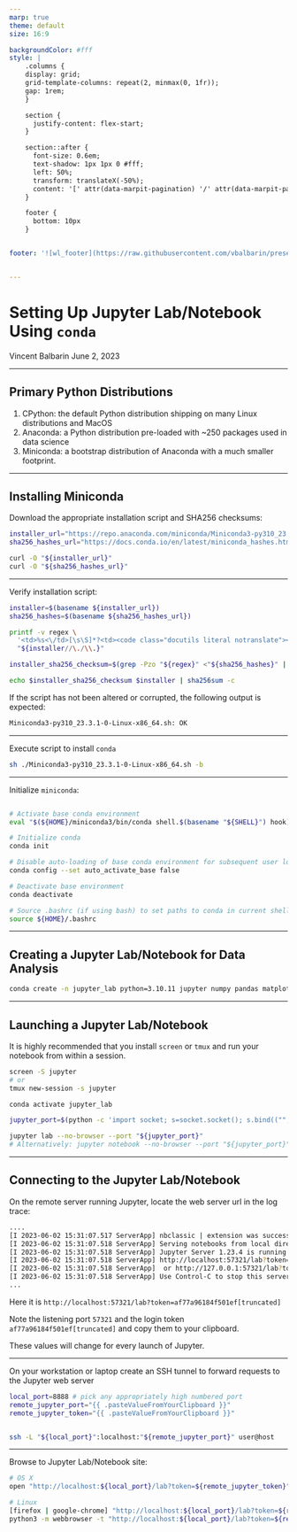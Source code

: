 ```yaml
---
marp: true
theme: default
size: 16:9

backgroundColor: #fff
style: |
    .columns {
    display: grid;
    grid-template-columns: repeat(2, minmax(0, 1fr));
    gap: 1rem;
    }

    section {
      justify-content: flex-start;
    }

    section::after {
      font-size: 0.6em;
      text-shadow: 1px 1px 0 #fff;
      left: 50%;
      transform: translateX(-50%);
      content: '[' attr(data-marpit-pagination) '/' attr(data-marpit-pagination-total) ']'
    } 

    footer {
      bottom: 10px
    }


footer: '![wl_footer](https://raw.githubusercontent.com/vbalbarin/presentations/main/assets/common/wl_slide_footer.png)'


---
```


# **Setting Up Jupyter Lab/Notebook Using `conda`**

Vincent Balbarin
June 2, 2023

---
<!-- paginate: true -->
<style>
blockquote {
    border-top: 0.1em dashed #555;
    font-size: 60%;
    margin-top: 50px;
}
sup {
  font-size: 65%;
}
</style>

## Primary Python Distributions

1. CPython: the default Python distribution shipping on many Linux distributions and MacOS
2. Anaconda: a Python distribution pre-loaded with ~250 packages used in data science
3. Miniconda: a bootstrap distribution of Anaconda with a much smaller footprint.

---

## Installing Miniconda

Download the appropriate installation script and SHA256 checksums:

```bash
installer_url="https://repo.anaconda.com/miniconda/Miniconda3-py310_23.3.1-0-Linux-x86_64.sh"
sha256_hashes_url="https://docs.conda.io/en/latest/miniconda_hashes.html"

curl -O "${installer_url}"
curl -O "${sha256_hashes_url}"
```

---

Verify installation script:

```bash
installer=$(basename ${installer_url})
sha256_hashes=$(basename ${sha256_hashes_url})

printf -v regex \
  '<td>%s<\/td>[\s\S]*?<td><code class="docutils literal notranslate"><span\s+class="pre">\K[a-z0-9]+' \
  "${installer//\./\\.}"

installer_sha256_checksum=$(grep -Pzo "${regex}" <"${sha256_hashes}" | tr -d '\0')

echo $installer_sha256_checksum $installer | sha256sum -c
```

If the script has not been altered or corrupted, the following output is expected:

```bash
Miniconda3-py310_23.3.1-0-Linux-x86_64.sh: OK
```

---

Execute script to install `conda`

```bash
sh ./Miniconda3-py310_23.3.1-0-Linux-x86_64.sh -b
```

---

Initialize `miniconda`:

```bash

# Activate base conda environment
eval "$(${HOME}/miniconda3/bin/conda shell.$(basename "${SHELL}") hook)"

# Initialize conda
conda init

# Disable auto-loading of base conda environment for subsequent user logins
conda config --set auto_activate_base false

# Deactivate base environment
conda deactivate

# Source .bashrc (if using bash) to set paths to conda in current shell
source ${HOME}/.bashrc
```

---

## Creating a Jupyter Lab/Notebook for Data Analysis

```bash
conda create -n jupyter_lab python=3.10.11 jupyter numpy pandas matplotlib
```

---

## Launching a Jupyter Lab/Notebook

It is highly recommended that you install `screen` or `tmux` and run your notebook from within a session.

```bash
screen -S jupyter
# or
tmux new-session -s jupyter
```

```bash
conda activate jupyter_lab

jupyter_port=$(python -c 'import socket; s=socket.socket(); s.bind(("", 0)); print(s.getsockname()[1]); s.close()')

jupyter lab --no-browser --port "${jupyter_port}"
# Alternatively: jupyter notebook --no-browser --port "${jupyter_port}"

```

---

## Connecting to the Jupyter Lab/Notebook

On the remote server running Jupyter, locate the web server url in the log trace:

```bash
....
[I 2023-06-02 15:31:07.517 ServerApp] nbclassic | extension was successfully loaded.
[I 2023-06-02 15:31:07.518 ServerApp] Serving notebooks from local directory: /home/veb3
[I 2023-06-02 15:31:07.518 ServerApp] Jupyter Server 1.23.4 is running at:
[I 2023-06-02 15:31:07.518 ServerApp] http://localhost:57321/lab?token=af77a96184f501ef59d45338a47796baac0eb81ab0085a02
[I 2023-06-02 15:31:07.518 ServerApp]  or http://127.0.0.1:57321/lab?token=af77a96184f501ef59d45338a47796baac0eb81ab0085a02
[I 2023-06-02 15:31:07.518 ServerApp] Use Control-C to stop this server and shut down all kernels (twice to skip confirmation).
...
```

Here it is `http://localhost:57321/lab?token=af77a96184f501ef[truncated]`

Note the listening port `57321` and the login token `af77a96184f501ef[truncated]` and copy them to your clipboard.

These values will change for every launch of Jupyter.

---

On your workstation or laptop create an SSH tunnel to forward requests to the Jupyter web server

```bash
local_port=8888 # pick any appropriately high numbered port
remote_jupyter_port="{{ .pasteValueFromYourClipboard }}"
remote_jupyter_token="{{ .pasteValueFromYourClipboard }}"


ssh -L "${local_port}":localhost:"${remote_jupyter_port}" user@host
```

---

Browse to Jupyter Lab/Notebook site:

```bash
# OS X
open "http://localhost:${local_port}/lab?token=${remote_jupyter_token}"

# Linux
[firefox | google-chrome] "http://localhost:${local_port}/lab?token=${remote_jupyter_token}"
python3 -m webbrowser -t "http://localhost:${local_port}/lab?token=${remote_jupyter_token}"
```
